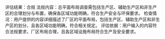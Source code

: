 评估结果：合规
法规内容：总平面布局调查需包括生产区、辅助生产区和非生产区的合理划分与布置，确保各区域功能明确，符合生产安全与环保要求。
检查情况：用户提供的内容详细描述了厂区的平面布局，包括生产区、辅助生产区和非生产区的划分，且各区域功能明确，符合相关规定。
评估依据：用户输入的内容符合法规要求，厂区布局合理，且各区域设施布局符合生产及安全要求。